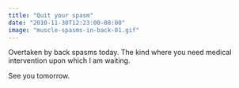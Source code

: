 ```yaml
---
title: "Quit your spasm"
date: "2010-11-30T12:23:00-08:00"
image: "muscle-spasms-in-back-01.gif"
---
```


Overtaken by back spasms today. The kind where you need medical intervention upon which I am waiting.

See you tomorrow.